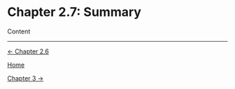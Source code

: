 # Chapter 2.7: Summary

Content

---

[← Chapter 2.6](Chapter%202%20%206080d.md)

[Home](../../AiredDev%20b02d5/Notes%20on%20M%2061e3e.md)

[Chapter 3 →](../Chapter%203%20a2f24/Chapter%203%20%201d3d3.md)